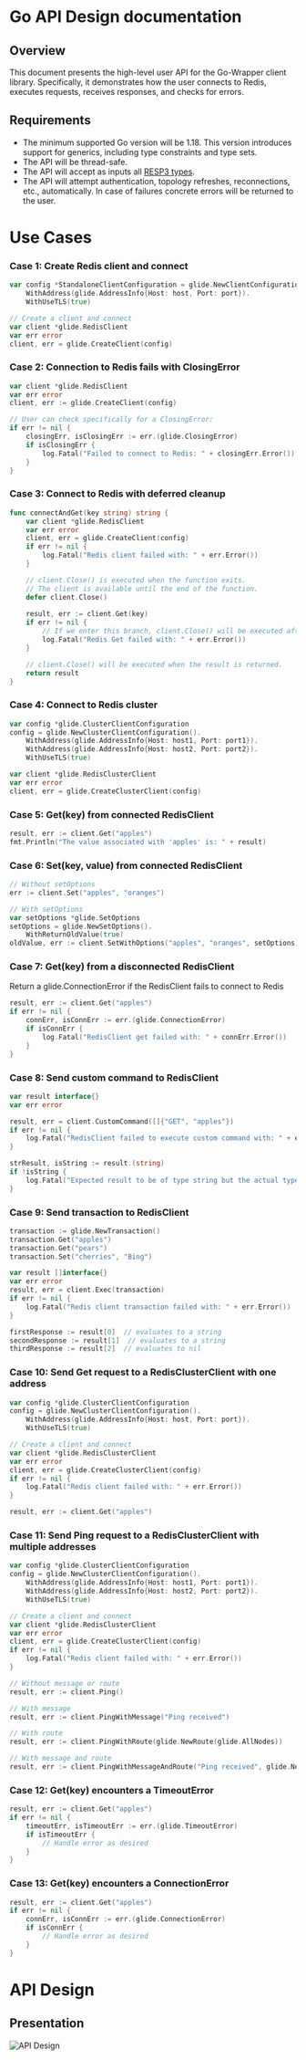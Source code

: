 # Go API Design documentation

## Overview

This document presents the high-level user API for the Go-Wrapper client library. Specifically, it demonstrates how the user connects to Redis, executes requests, receives responses, and checks for errors.

## Requirements

- The minimum supported Go version will be 1.18. This version introduces support for generics, including type constraints and type sets.
- The API will be thread-safe.
- The API will accept as inputs all [RESP3 types](https://github.com/redis/redis-specifications/blob/master/protocol/RESP3.md).
- The API will attempt authentication, topology refreshes, reconnections, etc., automatically. In case of failures concrete errors will be returned to the user.

# Use Cases

### Case 1: Create Redis client and connect

```go
var config *StandaloneClientConfiguration = glide.NewClientConfiguration()
    WithAddress(glide.AddressInfo{Host: host, Port: port}).
    WithUseTLS(true)

// Create a client and connect
var client *glide.RedisClient
var err error
client, err = glide.CreateClient(config)
```

### Case 2: Connection to Redis fails with ClosingError
```go
var client *glide.RedisClient
var err error
client, err := glide.CreateClient(config)

// User can check specifically for a ClosingError:
if err != nil {
    closingErr, isClosingErr := err.(glide.ClosingError)
    if isClosingErr {  
        log.Fatal("Failed to connect to Redis: " + closingErr.Error())
    }
}
```

### Case 3: Connect to Redis with deferred cleanup
```go
func connectAndGet(key string) string {
    var client *glide.RedisClient
    var err error
    client, err = glide.CreateClient(config)
    if err != nil {
        log.Fatal("Redis client failed with: " + err.Error())
    }

    // client.Close() is executed when the function exits.
    // The client is available until the end of the function.
    defer client.Close()
    
    result, err := client.Get(key)
    if err != nil {
        // If we enter this branch, client.Close() will be executed after logging this message.
        log.Fatal("Redis Get failed with: " + err.Error())
    }

    // client.Close() will be executed when the result is returned.
    return result
}
```

### Case 4: Connect to Redis cluster
```go
var config *glide.ClusterClientConfiguration
config = glide.NewClusterClientConfiguration().
    WithAddress(glide.AddressInfo{Host: host1, Port: port1}).
    WithAddress(glide.AddressInfo{Host: host2, Port: port2}).
    WithUseTLS(true)

var client *glide.RedisClusterClient
var err error
client, err = glide.CreateClusterClient(config)
```

### Case 5: Get(key) from connected RedisClient
```go
result, err := client.Get("apples")
fmt.Println("The value associated with 'apples' is: " + result)
```

### Case 6: Set(key, value) from connected RedisClient
```go
// Without setOptions
err := client.Set("apples", "oranges")

// With setOptions
var setOptions *glide.SetOptions
setOptions = glide.NewSetOptions().
    WithReturnOldValue(true)
oldValue, err := client.SetWithOptions("apples", "oranges", setOptions)
```

### Case 7: Get(key) from a disconnected RedisClient
Return a glide.ConnectionError if the RedisClient fails to connect to Redis
```go
result, err := client.Get("apples")
if err != nil {
    connErr, isConnErr := err.(glide.ConnectionError)
    if isConnErr {  
        log.Fatal("RedisClient get failed with: " + connErr.Error())
    }
}
```

### Case 8: Send custom command to RedisClient
```go
var result interface{}
var err error

result, err = client.CustomCommand([]{"GET", "apples"})
if err != nil {
    log.Fatal("RedisClient failed to execute custom command with: " + err.Error())
}

strResult, isString := result.(string)
if !isString {
    log.Fatal("Expected result to be of type string but the actual type was: " + reflect.TypeOf(result))
}
```

### Case 9: Send transaction to RedisClient
```go
transaction := glide.NewTransaction()
transaction.Get("apples")
transaction.Get("pears")
transaction.Set("cherries", "Bing")

var result []interface{}
var err error
result, err = client.Exec(transaction)
if err != nil {
    log.Fatal("Redis client transaction failed with: " + err.Error())
}

firstResponse := result[0]  // evaluates to a string
secondResponse := result[1]  // evaluates to a string
thirdResponse := result[2]  // evaluates to nil
```

### Case 10: Send Get request to a RedisClusterClient with one address
```go
var config *glide.ClusterClientConfiguration
config = glide.NewClusterClientConfiguration().
    WithAddress(glide.AddressInfo{Host: host, Port: port}).
    WithUseTLS(true)

// Create a client and connect
var client *glide.RedisClusterClient
var err error
client, err = glide.CreateClusterClient(config)
if err != nil {
    log.Fatal("Redis client failed with: " + err.Error())
}

result, err := client.Get("apples")
```

### Case 11: Send Ping request to a RedisClusterClient with multiple addresses
```go
var config *glide.ClusterClientConfiguration
config = glide.NewClusterClientConfiguration().
    WithAddress(glide.AddressInfo{Host: host1, Port: port1}).
    WithAddress(glide.AddressInfo{Host: host2, Port: port2}).
    WithUseTLS(true)

// Create a client and connect
var client *glide.RedisClusterClient
var err error
client, err = glide.CreateClusterClient(config)
if err != nil {
    log.Fatal("Redis client failed with: " + err.Error())
}

// Without message or route
result, err := client.Ping()

// With message
result, err := client.PingWithMessage("Ping received")

// With route
result, err := client.PingWithRoute(glide.NewRoute(glide.AllNodes))

// With message and route
result, err := client.PingWithMessageAndRoute("Ping received", glide.NewRoute(glide.AllNodes))
```

### Case 12: Get(key) encounters a TimeoutError
```go
result, err := client.Get("apples")
if err != nil {
    timeoutErr, isTimeoutErr := err.(glide.TimeoutError)
    if isTimeoutErr {  
        // Handle error as desired
    }
}
```

### Case 13: Get(key) encounters a ConnectionError
```go
result, err := client.Get("apples")
if err != nil {
    connErr, isConnErr := err.(glide.ConnectionError)
    if isConnErr {  
        // Handle error as desired
    }
}
```

# API Design

## Presentation

![API Design](img/design-go-api.svg)
